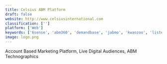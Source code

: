 ```yaml
---
title: Celsius ABM Platform
draft: false 
website: http://www.celsiusinternational.com
classification: ['']
platform: ['Web']
keywords: ['6sense', 'abm360', 'demandbase', 'jabmo', 'kwanzoo', 'listenloop', 'mintigo', 'terminus_abm_platform', 'triblio']
image: logo.png
---
```

Account Based Marketing Platform, Live Digital Audiences, ABM Technographics